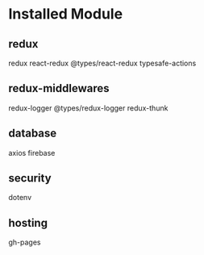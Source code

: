 # Installed Module

## redux

redux
react-redux
@types/react-redux
typesafe-actions

## redux-middlewares

redux-logger
@types/redux-logger
redux-thunk

## database

axios
firebase

## security

dotenv

## hosting

gh-pages
